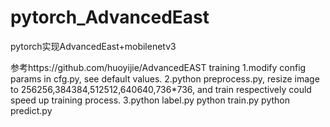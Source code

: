 # pytorch_AdvancedEast
pytorch实现AdvancedEast+mobilenetv3

参考https://github.com/huoyijie/AdvancedEAST 
training
1.modify config params in cfg.py, see default values.
2.python preprocess.py, resize image to 256256,384384,512512,640640,736*736, and train respectively could speed up training process.
3.python label.py
python train.py
python predict.py
